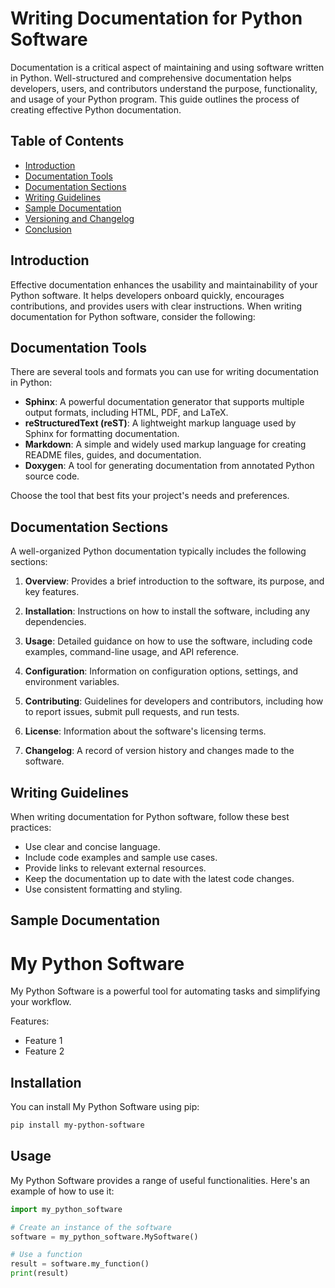 # Writing Documentation for Python Software

Documentation is a critical aspect of maintaining and using software written in Python. Well-structured and comprehensive documentation helps developers, users, and contributors understand the purpose, functionality, and usage of your Python program. This guide outlines the process of creating effective Python documentation.

## Table of Contents
- [Introduction](#introduction)
- [Documentation Tools](#documentation-tools)
- [Documentation Sections](#documentation-sections)
- [Writing Guidelines](#writing-guidelines)
- [Sample Documentation](#sample-documentation)
- [Versioning and Changelog](#versioning-and-changelog)
- [Conclusion](#conclusion)

## Introduction

Effective documentation enhances the usability and maintainability of your Python software. It helps developers onboard quickly, encourages contributions, and provides users with clear instructions. When writing documentation for Python software, consider the following:

## Documentation Tools

There are several tools and formats you can use for writing documentation in Python:

- **Sphinx**: A powerful documentation generator that supports multiple output formats, including HTML, PDF, and LaTeX.
- **reStructuredText (reST)**: A lightweight markup language used by Sphinx for formatting documentation.
- **Markdown**: A simple and widely used markup language for creating README files, guides, and documentation.
- **Doxygen**: A tool for generating documentation from annotated Python source code.

Choose the tool that best fits your project's needs and preferences.

## Documentation Sections

A well-organized Python documentation typically includes the following sections:

1. **Overview**: Provides a brief introduction to the software, its purpose, and key features.

2. **Installation**: Instructions on how to install the software, including any dependencies.

3. **Usage**: Detailed guidance on how to use the software, including code examples, command-line usage, and API reference.

4. **Configuration**: Information on configuration options, settings, and environment variables.

5. **Contributing**: Guidelines for developers and contributors, including how to report issues, submit pull requests, and run tests.

6. **License**: Information about the software's licensing terms.

7. **Changelog**: A record of version history and changes made to the software.

## Writing Guidelines

When writing documentation for Python software, follow these best practices:

- Use clear and concise language.
- Include code examples and sample use cases.
- Provide links to relevant external resources.
- Keep the documentation up to date with the latest code changes.
- Use consistent formatting and styling.

## Sample Documentation

# My Python Software

My Python Software is a powerful tool for automating tasks and simplifying your workflow.

Features:
- Feature 1
- Feature 2

## Installation

You can install My Python Software using pip:

```bash
pip install my-python-software
```

## Usage

My Python Software provides a range of useful functionalities. Here's an example of how to use it:

```python
import my_python_software

# Create an instance of the software
software = my_python_software.MySoftware()

# Use a function
result = software.my_function()
print(result)

```



